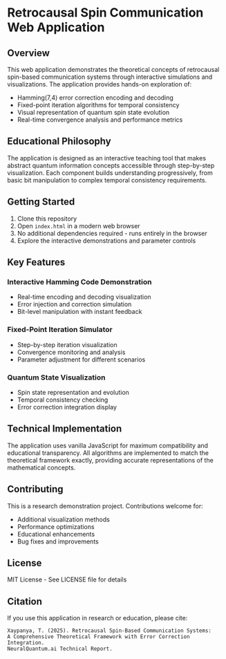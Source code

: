 # Retrocausal Spin Communication Web Application

## Overview

This web application demonstrates the theoretical concepts of retrocausal spin-based communication systems through interactive simulations and visualizations. The application provides hands-on exploration of:

- Hamming(7,4) error correction encoding and decoding
- Fixed-point iteration algorithms for temporal consistency
- Visual representation of quantum spin state evolution
- Real-time convergence analysis and performance metrics

## Educational Philosophy

The application is designed as an interactive teaching tool that makes abstract quantum information concepts accessible through step-by-step visualization. Each component builds understanding progressively, from basic bit manipulation to complex temporal consistency requirements.

## Getting Started

1. Clone this repository
2. Open `index.html` in a modern web browser
3. No additional dependencies required - runs entirely in the browser
4. Explore the interactive demonstrations and parameter controls

## Key Features

### Interactive Hamming Code Demonstration
- Real-time encoding and decoding visualization
- Error injection and correction simulation
- Bit-level manipulation with instant feedback

### Fixed-Point Iteration Simulator
- Step-by-step iteration visualization
- Convergence monitoring and analysis
- Parameter adjustment for different scenarios

### Quantum State Visualization
- Spin state representation and evolution
- Temporal consistency checking
- Error correction integration display

## Technical Implementation

The application uses vanilla JavaScript for maximum compatibility and educational transparency. All algorithms are implemented to match the theoretical framework exactly, providing accurate representations of the mathematical concepts.

## Contributing

This is a research demonstration project. Contributions welcome for:
- Additional visualization methods
- Performance optimizations
- Educational enhancements
- Bug fixes and improvements

## License

MIT License - See LICENSE file for details

## Citation

If you use this application in research or education, please cite:
```
Xaypanya, T. (2025). Retrocausal Spin-Based Communication Systems: 
A Comprehensive Theoretical Framework with Error Correction Integration. 
NeuralQuantum.ai Technical Report.
```